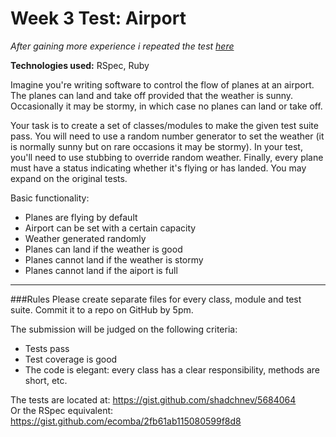Week 3 Test: Airport
=================

*After gaining more experience i repeated the test [here]*

**Technologies used:** RSpec, Ruby

Imagine you're writing software to control the flow of planes at an airport. The planes can land and take off provided that the weather is sunny. Occasionally it may be stormy, in which case no planes can land or take off.

Your task is to create a set of classes/modules to make the given test suite pass. You will need to use a random number generator to set the weather (it is normally sunny but on rare occasions it may be stormy). In your test, you'll need to use stubbing to override random weather. Finally, every plane must have a status indicating whether it's flying or has landed. You may expand on the original tests.

Basic functionality:

- Planes are flying by default
- Airport can be set with a certain capacity
- Weather generated randomly
- Planes can land if the weather is good
- Planes cannot land if the weather is stormy
- Planes cannot land if the aiport is full

----------------------
###Rules
Please create separate files for every class, module and test suite. Commit it to a repo on GitHub by 5pm.

The submission will be judged on the following criteria:
* Tests pass
* Test coverage is good
* The code is elegant: every class has a clear responsibility, methods are short, etc.
 
The tests are located at: https://gist.github.com/shadchnev/5684064  
Or the RSpec equivalent: https://gist.github.com/ecomba/2fb61ab115080599f8d8



[here]: https://github.com/ab-thomas/Airport_reloaded
